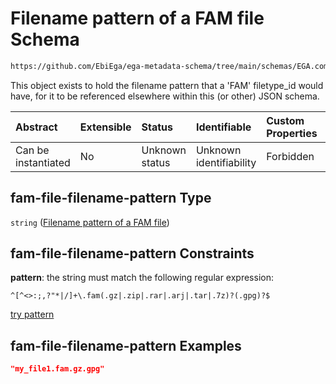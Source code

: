 # Filename pattern of a FAM file Schema

```txt
https://github.com/EbiEga/ega-metadata-schema/tree/main/schemas/EGA.common-definitions.json#/definitions/fam-file-filename-pattern
```

This object exists to hold the filename pattern that a 'FAM' filetype_id would have, for it to be referenced elsewhere within this (or other) JSON schema.

| Abstract            | Extensible | Status         | Identifiable            | Custom Properties | Additional Properties | Access Restrictions | Defined In                                                                                |
| :------------------ | :--------- | :------------- | :---------------------- | :---------------- | :-------------------- | :------------------ | :---------------------------------------------------------------------------------------- |
| Can be instantiated | No         | Unknown status | Unknown identifiability | Forbidden         | Allowed               | none                | [EGA.common-definitions.json*](../out/EGA.common-definitions.json "open original schema") |

## fam-file-filename-pattern Type

`string` ([Filename pattern of a FAM file](ega-4-definitions-filename-pattern-of-a-fam-file.md))

## fam-file-filename-pattern Constraints

**pattern**: the string must match the following regular expression: 

```regexp
^[^<>:;,?"*|/]+\.fam(.gz|.zip|.rar|.arj|.tar|.7z)?(.gpg)?$
```

[try pattern](https://regexr.com/?expression=%5E%5B%5E%3C%3E%3A%3B%2C%3F%22\*%7C%2F%5D%2B%5C.fam\(.gz%7C.zip%7C.rar%7C.arj%7C.tar%7C.7z\)%3F\(.gpg\)%3F%24 "try regular expression with regexr.com")

## fam-file-filename-pattern Examples

```json
"my_file1.fam.gz.gpg"
```
